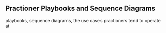 ## Practioner Playbooks and Sequence Diagrams
playbooks, sequence diagrams, the use cases practioners tend to operate at 
